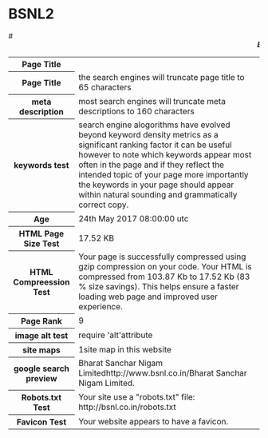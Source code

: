 # BSNL2
<html>
#<marquee><b><i>Bharat Sanchar Nigam Limited</i></b></marquee>
<table>
<tr>
<th><b>Page Title</b></th>
</tr>

<tr>

<th>Page Title</th>

<td>the search engines will truncate page title to 65 characters </td>

</tr>

<tr>

<th>meta description</th>
<td>most search engines will truncate meta descriptions to 160 characters</td>


</tr>

<tr>

<th>keywords test</th>
<td>search engine alogorithms have evolved beyond keyword density metrics as a significant ranking factor it can be useful however to note which keywords appear most often in the page and if they reflect the intended topic of your page more importantly the keywords in your page should appear within natural sounding and grammatically correct copy.</td>

</tr>

<tr>

<th>Age</th>

<td>24th May 2017 08:00:00 utc</td>

</tr>

<tr>


<th>HTML Page Size Test</th>

<td>17.52 KB</td>

</tr>

<tr>

<th>HTML Compreession Test</th>

<td>Your page is successfully compressed using gzip compression on your code. Your HTML is compressed from 103.87 Kb to 17.52 Kb (83 % size savings). This helps ensure a faster loading web page and improved user experience.</td>

</tr>

<tr>


<th>Page Rank</th>
<td>9</td>

</tr>

<tr>

<th>image alt test</th>
<td>require 'alt'attribute</td>
</tr>

<tr>

<th>site maps</th>

<td>1site map in this website</td>

</tr>

<tr>

<th>google search preview</th>

<td>Bharat Sanchar Nigam Limitedhttp://www.bsnl.co.in/Bharat Sanchar Nigam Limited.</td>

</tr>
<tr>
<th>Robots.txt Test</th>
<td>Your site use a "robots.txt" file: http://bsnl.co.in/robots.txt</td>
</tr>
<tr>
<th>Favicon Test</th>
<td>Your website appears to have a favicon.</td>
</tr>

</table>
</html>
